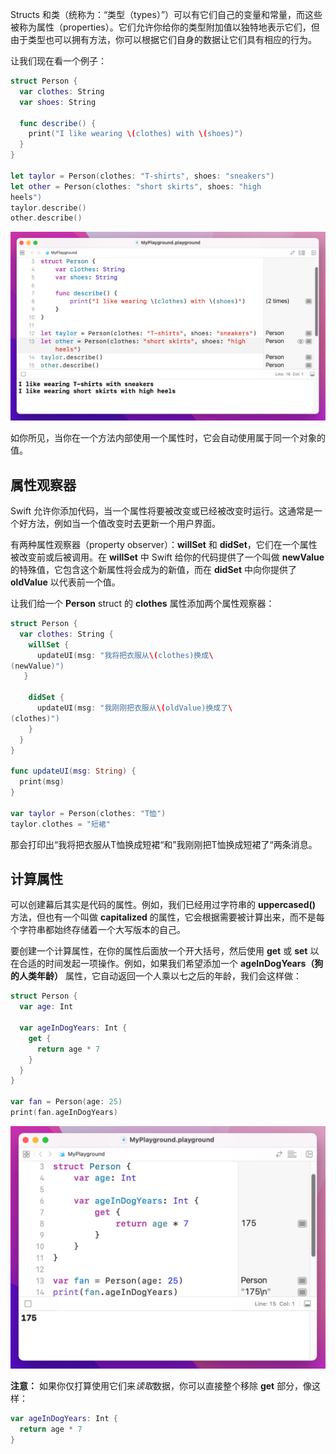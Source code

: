 Structs 和类（统称为：“类型（types）”）可以有它们自己的变量和常量，而这些被称为属性（properties）。它们允许你给你的类型附加值以独特地表示它们，但由于类型也可以拥有方法，你可以根据它们自身的数据让它们具有相应的行为。

让我们现在看一个例子：

```swift
struct Person {
  var clothes: String
  var shoes: String

  func describe() {
    print("I like wearing \(clothes) with \(shoes)")
  } 
}

let taylor = Person(clothes: "T-shirts", shoes: "sneakers")
let other = Person(clothes: "short skirts", shoes: "high
heels")
taylor.describe()
other.describe()
```

![Pasted image 20240125170015.png](./attachments/Pasted%20image%2020240125170015.png)


如你所见，当你在一个方法内部使用一个属性时，它会自动使用属于同一个对象的值。

## 属性观察器
Swift 允许你添加代码，当一个属性将要被改变或已经被改变时运行。这通常是一个好方法，例如当一个值改变时去更新一个用户界面。

有两种属性观察器（property observer）：**willSet** 和 **didSet**，它们在一个属性被改变前或后被调用。在 **willSet** 中 Swift 给你的代码提供了一个叫做 **newValue** 的特殊值，它包含这个新属性将会成为的新值，而在 **didSet** 中向你提供了 **oldValue** 以代表前一个值。

让我们给一个 **Person** struct 的 **clothes** 属性添加两个属性观察器：

```swift
struct Person {
  var clothes: String {
    willSet {
      updateUI(msg: "我将把衣服从\(clothes)换成\
(newValue)")
   }

    didSet {
      updateUI(msg: "我刚刚把衣服从\(oldValue)换成了\
(clothes)")
    }
  } 
}

func updateUI(msg: String) {
  print(msg)
}

var taylor = Person(clothes: "T恤")
taylor.clothes = "短裙"
```

那会打印出“我将把衣服从T恤换成短裙“和”我刚刚把T恤换成短裙了“两条消息。

## 计算属性
可以创建幕后其实是代码的属性。例如，我们已经用过字符串的 **uppercased()** 方法，但也有一个叫做 **capitalized** 的属性，它会根据需要被计算出来，而不是每个字符串都始终存储着一个大写版本的自己。

要创建一个计算属性，在你的属性后面放一个开大括号，然后使用 **get** 或 **set** 以在合适的时间发起一项操作。例如，如果我们希望添加一个 **ageInDogYears（狗的人类年龄）** 属性，它自动返回一个人乘以七之后的年龄，我们会这样做：

```swift
struct Person {
  var age: Int

  var ageInDogYears: Int {
    get {
      return age * 7
    }
  } 
}

var fan = Person(age: 25)
print(fan.ageInDogYears)
```

![Pasted image 20240125172448.png](./attachments/Pasted%20image%2020240125172448.png)


**注意：** 如果你仅打算使用它们来*读取*数据，你可以直接整个移除 **get** 部分，像这样：

```swift
var ageInDogYears: Int {
  return age * 7
}
```

